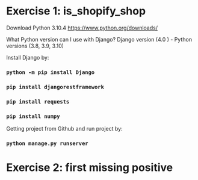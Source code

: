 # Exercise 1: is_shopify_shop

Download Python 3.10.4
https://www.python.org/downloads/

What Python version can I use with Django?
Django version (4.0 ) -	Python versions (3.8, 3.9, 3.10)
         	
Install Django by:
### `python -m pip install Django`

### `pip install djangorestframework`
### `pip install requests`
### `pip install numpy`

Getting project from Github and run project by:

### `python manage.py runserver`

# Exercise 2: first missing positive
